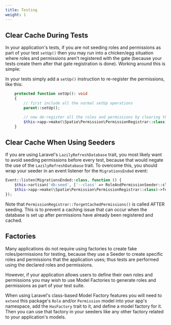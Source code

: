 ```yaml
---
title: Testing
weight: 1
---
```


## Clear Cache During Tests

In your application's tests, if you are not seeding roles and permissions as part of your test `setUp()` then you may run into a chicken/egg situation where roles and permissions aren't registered with the gate (because your tests create them after that gate registration is done). Working around this is simple: 

In your tests simply add a `setUp()` instruction to re-register the permissions, like this:

```php
    protected function setUp(): void
    {
        // first include all the normal setUp operations
        parent::setUp();

        // now de-register all the roles and permissions by clearing the permission cache
        $this->app->make(\Spatie\Permission\PermissionRegistrar::class)->forgetCachedPermissions();
    }
```

## Clear Cache When Using Seeders

If you are using Laravel's `LazilyRefreshDatabase` trait, you most likely want to avoid seeding permissions before every test, because that would negate the use of the `LazilyRefreshDatabase` trait. To overcome this, you should wrap your seeder in an event listener for the `MigrationsEnded` event:

```php
Event::listen(MigrationsEnded::class, function () {
    $this->artisan('db:seed', ['--class' => RoleAndPermissionSeeder::class]);
    $this->app->make(\Spatie\Permission\PermissionRegistrar::class)->forgetCachedPermissions();
});
```

Note that `PermissionRegistrar::forgetCachedPermissions()` is called AFTER seeding. This is to prevent a caching issue that can occur when the database is set up after permissions have already been registered and cached. 

## Factories

Many applications do not require using factories to create fake roles/permissions for testing, because they use a Seeder to create specific roles and permissions that the application uses; thus tests are performed using the declared roles and permissions.

However, if your application allows users to define their own roles and permissions you may wish to use Model Factories to generate roles and permissions as part of your test suite.

When using Laravel's class-based Model Factory features you will need to `extend` this package's `Role` and/or `Permission` model into your app's namespace, add the `HasFactory` trait to it, and define a model factory for it. Then you can use that factory in your seeders like any other factory related to your application's models.
